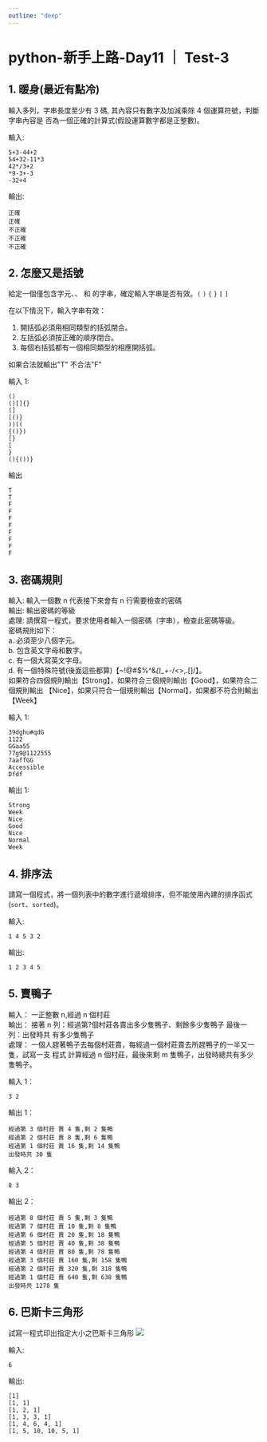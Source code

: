```yaml
---
outline: "deep"
---
```


# python-新手上路-Day11 ｜ Test-3

## 1. 暖身(最近有點冷)

輸入多列，字串長度至少有 3 碼, 其內容只有數字及加減乘除 4 個運算符號，判斷字串內容是
否為一個正確的計算式(假設運算數字都是正整數)。

輸入:

```
5+3-44+2
54+32-11*3
42*/3+2
*9-3+-3
-32+4
```

輸出:

```
正確
正確
不正確
不正確
不正確
```

## 2. 怎麼又是括號

給定一個僅包含字元、、 和 的字串，確定輸入字串是否有效。`(` `)` `{` `}` `[` `]`

在以下情況下，輸入字串有效：

1. 開括弧必須用相同類型的括弧閉合。
2. 左括弧必須按正確的順序閉合。
3. 每個右括弧都有一個相同類型的相應開括弧。

如果合法就輸出"T" 不合法"F"

輸入 1:

```
()
()[]{}
(]
[()}
))((
{()})
[}
[
}
(){())}
```

輸出

```
T
T
F
F
F
F
F
F
F
F
```

## 3. 密碼規則

輸入: 輸入一個數 n 代表接下來會有 n 行需要檢查的密碼 <br>
輸出: 輸出密碼的等級 <br>
處理: 請撰寫一程式，要求使用者輸入一個密碼（字串），檢查此密碼等級。 <br>
密碼規則如下：<br>
a. 必須至少八個字元。<br>
b. 包含英文字母和數字。<br>
c. 有一個大寫英文字母。<br>
d. 有一個特殊符號(後面這些都算)【~!@#$%^&_()\_+-_/<>,.[]\/】。 <br>
如果符合四個規則輸出【Strong】，如果符合三個規則輸出【Good】，如果符合二個規則輸出
【Nice】，如果只符合一個規則輸出【Normal】，如果都不符合則輸出【Week】

輸入 1:

```
39dghu#qdG
1122
GGaa55
77g9@1122555
7aaffGG
Accessible
Dfdf
```

輸出 1:

```
Strong
Week
Nice
Good
Nice
Normal
Week
```

## 4. 排序法

請寫一個程式，將一個列表中的數字進行遞增排序，但不能使用內建的排序函式(`sort`、`sorted`)。

輸入:

```
1 4 5 3 2
```

輸出:

```
1 2 3 4 5
```

## 5. 賣鴨子

輸入： 一正整數 n,經過 n 個村莊<br>
輸出： 接著 n 列：經過第?個村莊各賣出多少隻鴨子、剩餘多少隻鴨子 最後一列：出發時共
有多少隻鴨子 <br>
處理： 一個人趕著鴨子去每個村莊賣，每經過一個村莊賣去所趕鴨子的一半又一隻，試寫一支
程式 計算經過 n 個村莊，最後來剩 m 隻鴨子，出發時總共有多少隻鴨子。

輸入 1：

```
3 2
```

輸出 1：

```
經過第 3 個村莊 賣 4 隻,剩 2 隻鴨
經過第 2 個村莊 賣 8 隻,剩 6 隻鴨
經過第 1 個村莊 賣 16 隻,剩 14 隻鴨
出發時共 30 隻
```

輸入 2：

```
8 3
```

輸出 2：

```
經過第 8 個村莊 賣 5 隻,剩 3 隻鴨
經過第 7 個村莊 賣 10 隻,剩 8 隻鴨
經過第 6 個村莊 賣 20 隻,剩 18 隻鴨
經過第 5 個村莊 賣 40 隻,剩 38 隻鴨
經過第 4 個村莊 賣 80 隻,剩 78 隻鴨
經過第 3 個村莊 賣 160 隻,剩 158 隻鴨
經過第 2 個村莊 賣 320 隻,剩 318 隻鴨
經過第 1 個村莊 賣 640 隻,剩 638 隻鴨
出發時共 1278 隻
```

## 6. 巴斯卡三角形

試寫一程式印出指定大小之巴斯卡三角形
![](https://hackmd.io/_uploads/SyF_qIKbp.png)

輸入:

```
6
```

輸出:

```
[1]
[1, 1]
[1, 2, 1]
[1, 3, 3, 1]
[1, 4, 6, 4, 1]
[1, 5, 10, 10, 5, 1]
```
